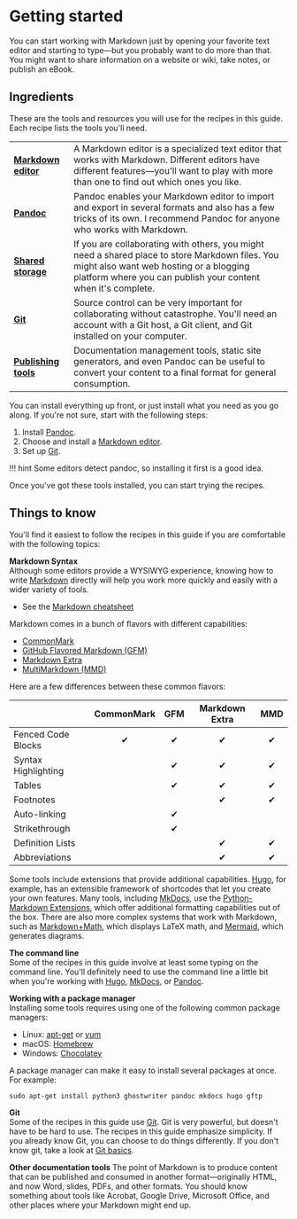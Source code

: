 # Getting started

You can start working with Markdown just by opening your favorite text editor and starting to type&mdash;but you probably want to do more than that. You might want to 
share information on a website or wiki, take notes, or publish an eBook.

## Ingredients

These are the tools and resources you will use for the recipes in this guide. Each recipe lists the tools you'll need. 

<table>
  <tr>
    <td><b><a href="../../tools/tools-editors/">Markdown editor</a></b></td>
    <td>A Markdown editor is a specialized text editor that works with Markdown. Different editors have different features&mdash;you'll want to play with more than one to find out which ones you like.</td>
  </tr>
  <tr>
    <td><b><a href="../../tools/tools-pandoc/">Pandoc</a></b></td>
    <td>Pandoc enables your Markdown editor to import and export in several formats and also has a few tricks of its own. I recommend Pandoc for anyone who works with Markdown.</td>
  </tr>
  <tr>
    <td><b><a href="../../tools/tools-storage/">Shared storage</a></b></td>
    <td>If you are collaborating with others, you might need a shared place to store Markdown files. You might also want web hosting or a blogging platform where you can publish your content when it's complete.</td>
  </tr>
  <tr>
    <td><b><a href="../../tools/tools-git-setup/">Git</a></b></td>
    <td>Source control can be very important for collaborating without catastrophe. You'll need an account with a Git host, a Git client, and Git installed on your computer.</td>
  </tr>
  <tr>
    <td><b><a href="../../tools/tools-publishing/">Publishing tools</a></b></td>
    <td>Documentation management tools, static site generators, and even Pandoc can be useful to convert your content to a final format for general consumption.</td>
  </tr>
</table>

You can install everything up front, or just install what you need as you go along. 
If you're not sure, start with the following steps:

1. Install [Pandoc](../../tools/tools-publishing/#pandoc).
2. Choose and install a [Markdown editor](../../tools/tools-editors/).
3. Set up [Git](../../tools/tools-git-setup/).

!!! hint
    Some editors detect pandoc, so installing it first is a good idea.
    
Once you've got these tools installed, you can start trying the recipes.

## Things to know

You'll find it easiest to follow the recipes in this guide if you are comfortable with the following topics:

**Markdown Syntax**  
Although some editors provide a WYSIWYG experience, knowing how to write [Markdown](https://www.markdownguide.org/basic-syntax/) directly will help you work more quickly and easily with a wider variety of tools. 

- See the [Markdown cheatsheet](../../resources/markdown-cheatsheet/)

Markdown comes in a bunch of flavors with different capabilities:

- [CommonMark](https://commonmark.org/)
- [GitHub Flavored Markdown (GFM)](https://github.github.com/gfm/)
- [Markdown Extra](https://michelf.ca/projects/php-markdown/extra/)
- [MultiMarkdown (MMD)](https://fletcherpenney.net/multimarkdown/)

Here are a few differences between these common flavors:

| | CommonMark | GFM | Markdown Extra | MMD |
|---------|:-----:|:-----:|:-----:|:-----:|
|Fenced Code Blocks | &#10004;|&#10004;|&#10004;|&#10004;|
|Syntax Highlighting | |&#10004;|&#10004;|&#10004;|
|Tables | |&#10004;|&#10004;|&#10004;|
|Footnotes | | |&#10004;|&#10004;|
|Auto-linking | |&#10004;| | |
|Strikethrough| |&#10004;| | |
|Definition Lists| | |&#10004;|&#10004;|
|Abbreviations | | |&#10004;|&#10004; |

Some tools include extensions that provide additional capabilities. [Hugo](../../tools/tools-publishing/#hugo), for example, has an extensible framework of shortcodes that let you  create your own features. Many tools, including [MkDocs](../tools/tools-publishing/#mkdocs), use the [Python-Markdown Extensions](https://python-markdown.github.io/extensions/), which offer additional formatting capabilities out of the box. There are also more complex systems that work with Markdown, such as [Markdown+Math](https://marketplace.visualstudio.com/items?itemName=goessner.mdmath), which displays LaTeX math, and [Mermaid](https://mermaid-js.github.io/mermaid/#/), which generates diagrams.

**The command line**  
Some of the recipes in this guide involve at least some typing on the command line. You'll definitely need to use the command line a little bit when you're working with [Hugo](../../tools/tools-publishing/#hugo), [MkDocs](../../tools/tools-publishing/#mkdocs), or [Pandoc](../../tools/tools-publishing/#pandoc). 

**Working with a package manager**  
Installing some tools requires using one of the following common package managers:

- Linux: [apt-get](https://help.ubuntu.com/community/AptGet/Howto) or [yum](http://yum.baseurl.org/)
- macOS: [Homebrew](https://brew.sh/)
- Windows: [Chocolatey](https://chocolatey.org/)
  
A package manager can make it easy to install several packages at once. For example:

```
sudo apt-get install python3 ghostwriter pandoc mkdocs hugo gftp
```

**Git**  
Some of the recipes in this guide use [Git](https://git-scm.com/). Git is very powerful, but doesn't have to be hard to use. The recipes in this guide emphasize simplicity. If you already know Git, you can choose to do things differently. If you don't know git, take a look at [Git basics](../getting-started-git-basics).

**Other documentation tools**
The point of Markdown is to produce content that can be published and consumed in another format&mdash;originally HTML, and now Word, slides, PDFs, and other formats. You should know something about tools like Acrobat, Google Drive, Microsoft Office, and other places where your Markdown might end up.